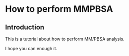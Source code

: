 # How to perform MMPBSA

## Introduction

This is a tutorial about how to perform MM/PBSA analysis.

I hope you can enough it.
